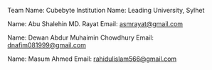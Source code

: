 Team Name: Cubebyte
Institution Name: Leading University, Sylhet

Name: Abu Shalehin MD. Rayat
Email: asmrayat@gmail.com 

Name: Dewan Abdur Muhaimin Chowdhury
Email: dnafim081999@gmail.com 

Name: Masum Ahmed
Email: rahidulislam566@gmail.com 